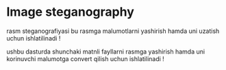 # Image steganography 

rasm steganografiyasi bu rasmga malumotlarni yashirish hamda uni uzatish uchun ishlatilinadi !

ushbu dasturda shunchaki matnli fayllarni rasmga yashirish hamda uni korinuvchi malumotga convert qilish  uchun ishlatilinadi !
